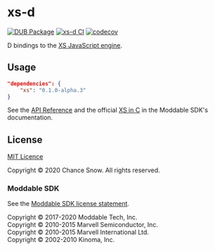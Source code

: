 # xs-d

[![DUB Package](https://img.shields.io/dub/v/xs.svg)](https://code.dlang.org/packages/xs)
[![xs-d CI](https://github.com/chances/xs-d/workflows/xs-d%20CI/badge.svg)](https://github.com/chances/xs-d/actions)
[![codecov](https://codecov.io/gh/chances/xs-d/branch/master/graph/badge.svg?token=U6BqigvJI6)](https://codecov.io/gh/chances/xs-d)

D bindings to the [XS JavaScript engine](https://github.com/Moddable-OpenSource/moddable/blob/public/documentation/xs/XS%20in%20C.md#readme).

## Usage

```json
"dependencies": {
    "xs": "0.1.0-alpha.3"
}
```

See the [API Reference](https://chances.github.io/xs-d) and the official [XS in C](https://github.com/Moddable-OpenSource/moddable/blob/OS201116/documentation/xs/XS%20in%20C.md) in the Moddable SDK's documentation.

## License

[MIT Licence](https://opensource.org/licenses/MIT)

Copyright &copy; 2020 Chance Snow. All rights reserved.

### Moddable SDK

See the [Moddable SDK license statement](https://github.com/Moddable-OpenSource/moddable/tree/OS201116/licenses#readme).

Copyright &copy; 2017-2020 Moddable Tech, Inc.<br/>
Copyright &copy; 2010-2015 Marvell Semiconductor, Inc.<br/>
Copyright &copy; 2010-2015 Marvell International Ltd.<br/>
Copyright &copy; 2002-2010 Kinoma, Inc.
